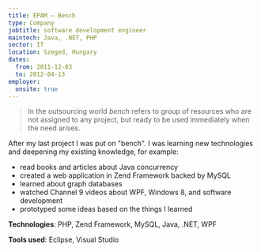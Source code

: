 ```yaml
---
title: EPAM — Bench
type: Company
jobtitle: software development engineer
maintech: Java, .NET, PHP
sector: IT
location: Szeged, Hungary
dates:
  from: 2011-12-03
  to: 2012-04-13
employer:
  onsite: true
---
```


> In the outsourcing world *bench* refers to group of resources who are not assigned to any project, but ready to be used immediately when the need arises.

After my last project I was put on "bench". I was learning new technologies and deepening my existing knowledge, for example:

 * read books and articles about Java concurrency
 * created a web application in Zend Framework backed by MySQL
 * learned about graph databases
 * watched Channel 9 videos about WPF, Windows 8, and software development
 * prototyped some ideas based on the things I learned

**Technologies**: PHP, Zend Framework, MySQL, Java, .NET, WPF

**Tools used**: Eclipse, Visual Studio
